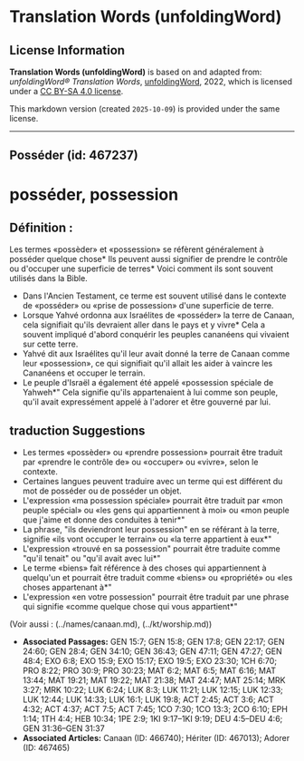 # Translation Words (unfoldingWord)

## License Information

**Translation Words (unfoldingWord)** is based on and adapted from: _unfoldingWord® Translation Words_, [unfoldingWord](https://unfoldingword.org/utw), 2022, which is licensed under a [CC BY-SA 4.0 license](https://creativecommons.org/licenses/by-sa/4.0/legalcode.en).

This markdown version (created `2025-10-09`) is provided under the same license.



--------------------------------

## Posséder (id: 467237)

posséder, possession
====================

Définition :
------------

Les termes «possèder» et «possession» se réfèrent généralement à posséder quelque chose\* Ils peuvent aussi signifier de prendre le contrôle ou d'occuper une superficie de terres\* Voici comment ils sont souvent utilisés dans la Bible.

* Dans l'Ancien Testament, ce terme est souvent utilisé dans le contexte de «posséder» ou «prise de possession» d'une superficie de terre.
* Lorsque Yahvé ordonna aux Israélites de «posséder» la terre de Canaan, cela signifiait qu'ils devraient aller dans le pays et y vivre\* Cela a souvent impliqué d'abord conquérir les peuples cananéens qui vivaient sur cette terre.
* Yahvé dit aux Israélites qu'il leur avait donné la terre de Canaan comme leur «possession», ce qui signifiait qu'il allait les aider à vaincre les Cananéens et occuper le terrain.
* Le peuple d'Israël a également été appelé «possession spéciale de Yahweh\*" Cela signifie qu'ils appartenaient à lui comme son peuple, qu'il avait expressément appelé à l'adorer et être gouverné par lui.

traduction Suggestions
----------------------

* Les termes «possèder» ou «prendre possession» pourrait être traduit par «prendre le contrôle de» ou «occuper» ou «vivre», selon le contexte.
* Certaines langues peuvent traduire avec un terme qui est différent du mot de posséder ou de posséder un objet.
* L'expression «ma possession spéciale» pourrait être traduit par «mon peuple spécial» ou «les gens qui appartiennent à moi» ou «mon peuple que j'aime et donne des conduites à tenir\*"
* La phrase, "ils deviendront leur possession" en se référant à la terre, signifie «ils vont occuper le terrain» ou «la terre appartient à eux\*"
* L'expression «trouvé en sa possession" pourrait être traduite comme "qu'il tenait" ou "qu'il avait avec lui\*"
* Le terme «biens» fait référence à des choses qui appartiennent à quelqu'un et pourrait être traduit comme «biens» ou «propriété» ou «les choses appartenant à\*"
* L'expression «en votre possession" pourrait être traduit par une phrase qui signifie «comme quelque chose qui vous appartient\*"

(Voir aussi : (../names/canaan.md), (../kt/worship.md))

* **Associated Passages:** GEN 15:7; GEN 15:8; GEN 17:8; GEN 22:17; GEN 24:60; GEN 28:4; GEN 34:10; GEN 36:43; GEN 47:11; GEN 47:27; GEN 48:4; EXO 6:8; EXO 15:9; EXO 15:17; EXO 19:5; EXO 23:30; 1CH 6:70; PRO 8:22; PRO 30:9; PRO 30:23; MAT 6:2; MAT 6:5; MAT 6:16; MAT 13:44; MAT 19:21; MAT 19:22; MAT 21:38; MAT 24:47; MAT 25:14; MRK 3:27; MRK 10:22; LUK 6:24; LUK 8:3; LUK 11:21; LUK 12:15; LUK 12:33; LUK 12:44; LUK 14:33; LUK 16:1; LUK 19:8; ACT 2:45; ACT 3:6; ACT 4:32; ACT 4:37; ACT 7:5; ACT 7:45; 1CO 7:30; 1CO 13:3; 2CO 6:10; EPH 1:14; 1TH 4:4; HEB 10:34; 1PE 2:9; 1KI 9:17–1KI 9:19; DEU 4:5–DEU 4:6; GEN 31:36–GEN 31:37
* **Associated Articles:** Canaan (ID: 466740); Hériter (ID: 467013); Adorer (ID: 467465)

